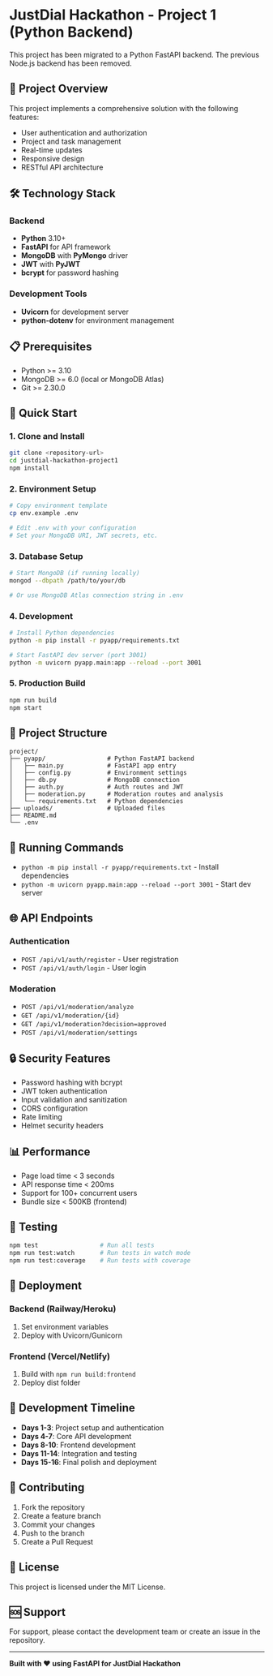 # JustDial Hackathon - Project 1 (Python Backend)

This project has been migrated to a Python FastAPI backend. The previous Node.js backend has been removed.

## 🚀 Project Overview

This project implements a comprehensive solution with the following features:
- User authentication and authorization
- Project and task management
- Real-time updates
- Responsive design
- RESTful API architecture

## 🛠 Technology Stack

### Backend
- **Python** 3.10+
- **FastAPI** for API framework
- **MongoDB** with **PyMongo** driver
- **JWT** with **PyJWT**
- **bcrypt** for password hashing

### Development Tools
- **Uvicorn** for development server
- **python-dotenv** for environment management

## 📋 Prerequisites

- Python >= 3.10
- MongoDB >= 6.0 (local or MongoDB Atlas)
- Git >= 2.30.0

## 🚀 Quick Start

### 1. Clone and Install
```bash
git clone <repository-url>
cd justdial-hackathon-project1
npm install
```

### 2. Environment Setup
```bash
# Copy environment template
cp env.example .env

# Edit .env with your configuration
# Set your MongoDB URI, JWT secrets, etc.
```

### 3. Database Setup
```bash
# Start MongoDB (if running locally)
mongod --dbpath /path/to/your/db

# Or use MongoDB Atlas connection string in .env
```

### 4. Development
```bash
# Install Python dependencies
python -m pip install -r pyapp/requirements.txt

# Start FastAPI dev server (port 3001)
python -m uvicorn pyapp.main:app --reload --port 3001
```

### 5. Production Build
```bash
npm run build
npm start
```

## 📁 Project Structure

```
project/
├── pyapp/                 # Python FastAPI backend
│   ├── main.py            # FastAPI app entry
│   ├── config.py          # Environment settings
│   ├── db.py              # MongoDB connection
│   ├── auth.py            # Auth routes and JWT
│   ├── moderation.py      # Moderation routes and analysis
│   └── requirements.txt   # Python dependencies
├── uploads/               # Uploaded files
├── README.md
└── .env
```

## 🔧 Running Commands

- `python -m pip install -r pyapp/requirements.txt` - Install dependencies
- `python -m uvicorn pyapp.main:app --reload --port 3001` - Start dev server

## 🌐 API Endpoints

### Authentication
- `POST /api/v1/auth/register` - User registration
- `POST /api/v1/auth/login` - User login

### Moderation
- `POST /api/v1/moderation/analyze`
- `GET /api/v1/moderation/{id}`
- `GET /api/v1/moderation?decision=approved`
- `POST /api/v1/moderation/settings`

## 🔒 Security Features

- Password hashing with bcrypt
- JWT token authentication
- Input validation and sanitization
- CORS configuration
- Rate limiting
- Helmet security headers

## 📊 Performance

- Page load time < 3 seconds
- API response time < 200ms
- Support for 100+ concurrent users
- Bundle size < 500KB (frontend)

## 🧪 Testing

```bash
npm test                 # Run all tests
npm run test:watch       # Run tests in watch mode
npm run test:coverage    # Run tests with coverage
```

## 🚀 Deployment

### Backend (Railway/Heroku)
1. Set environment variables
2. Deploy with Uvicorn/Gunicorn

### Frontend (Vercel/Netlify)
1. Build with `npm run build:frontend`
2. Deploy dist folder

## 📝 Development Timeline

- **Days 1-3**: Project setup and authentication
- **Days 4-7**: Core API development
- **Days 8-10**: Frontend development
- **Days 11-14**: Integration and testing
- **Days 15-16**: Final polish and deployment

## 🤝 Contributing

1. Fork the repository
2. Create a feature branch
3. Commit your changes
4. Push to the branch
5. Create a Pull Request

## 📄 License

This project is licensed under the MIT License.

## 🆘 Support

For support, please contact the development team or create an issue in the repository.

---

**Built with ❤️ using FastAPI for JustDial Hackathon**
